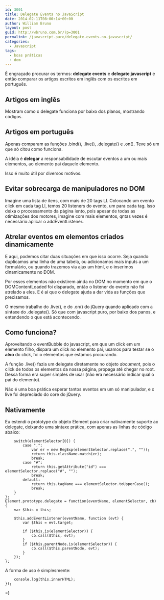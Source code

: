 ```yaml
---
id: 3001
title: Delegate Events no JavaScript
date: 2014-02-11T08:00:14+00:00
author: William Bruno
layout: post
guid: http://wbruno.com.br/?p=3001
permalink: /javascript-puro/delegate-events-no-javascript/
categories:
  - Javascript
tags:
  - boas práticas
  - dom
---
```

É engraçado procurar os termos: **delegate events** e **delegate javascript** e então comparar os artigos escritos em inglês com os escritos em português.

## Artigos em inglês

Mostram como o delegate funciona por baixo dos planos, mostrando códigos.

## Artigos em português

Apenas comparam as funções .bind(), .live(), .delegate() e .on(). Teve só um que só citou como funciona.
  
<!--more-->


  
A idéia é **delegar** a responsabilidade de escutar eventos a um ou mais elementos, ao elemento pai daquele elemento.

Isso é muito útil por diversos motivos.

## Evitar sobrecarga de manipuladores no DOM

Imagine uma lista de itens, com mais de 20 tags LI. Colocando um evento click em cada tag LI, temos 20 listeners do evento, um para cada tag. Isso deixa o processamento da página lento, pois apesar de todas as otimizações dos motores, imagine com mais elementos, qntas vezes é necessário aplicar o addEventListener..

## Atrelar eventos em elementos criados dinamicamente

E aqui, podemos citar duas situações em que isso ocorre. Seja quando duplicamos uma linha de uma tabela, ou adicionamos mais inputs a um formulário, ou quando trazemos via ajax um html, e o inserimos dinamicamente no DOM.

Por esses elementos não existirem ainda no DOM no momento em que o DOMContentLoaded foi disparado, então o listener do evento não foi atrelado a eles. E é ai que o delegate ajuda a dar vida as funções que precisamos.

O mesmo trabalho do .live(), e do .on() do jQuery quando aplicado com a sintaxe do .delegate(). Só que com javascript puro, por baixo dos panos, e entendendo o que está acontecendo.

## Como funciona?

Aproveitando o eventBubble do javascript, em que um click em um elemento filho, dispara um click no elemento pai, usamos para testar se o **alvo** do click, foi o elementos que estamos procurando.

A função .live() fazia um delegate diretamente no objeto <var>document</var>, pois o click de todos os elementos da nossa página, propaga até chegar no root. Dessa forma era super simples de usar (não era necessário indicar qual o pai do elemento).

Não é uma boa prática esperar tantos eventos em um só manipulador, e o live foi depreciado do core do jQuery. 

## Nativamente

Eu estendi o prototype do objeto Element para criar nativamente suporte ao delegate, deixando uma sintaxe prática, com apenas as linhas de código abaixo:

```Element.prototype.is = function(elementSelector) {
    switch(elementSelector[0]) {
        case ".":
            var er = new RegExp(elementSelector.replace(".", ""));
            return this.className.match(er);
            break;
        case "#":
            return this.getAttribute("id") === elementSelector.replace("#", "");
            break;
        default:
            return this.tagName === elementSelector.toUpperCase();
            break;
    }
};
Element.prototype.delegate = function(eventName, elementSelector, cb) {
    var $this = this;

    $this.addEventListener(eventName, function (evt) {
        var $this = evt.target;

        if ($this.is(elementSelector)) {
            cb.call($this, evt);
        }
        if ($this.parentNode.is(elementSelector)) {
            cb.call($this.parentNode, evt);
        }
    });
};
```

A forma de uso é simplesmente:

```document.getElementById('menu').delegate('click', 'li', function(event){
    console.log(this.innerHTML);
});
```

=)